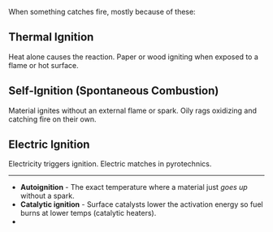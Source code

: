 When something catches fire, mostly because of these:

## Thermal Ignition

Heat alone causes the reaction. Paper or wood igniting when exposed to a flame or hot surface.

## Self-Ignition (Spontaneous Combustion)

Material ignites without an external flame or spark. Oily rags oxidizing and catching fire on their own.

## Electric Ignition

Electricity triggers ignition. Electric matches in pyrotechnics.

---

 - **Autoignition** - The exact temperature where a material just _goes up_ without a spark. 
 - **Catalytic ignition** - Surface catalysts lower the activation energy so fuel burns at lower temps (catalytic heaters).
 - 